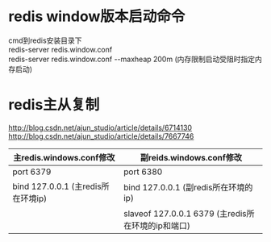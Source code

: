 # redis window版本启动命令
cmd到redis安装目录下 <br>
redis-server redis.window.conf <br>
redis-server redis.window.conf --maxheap 200m (内存限制启动受阻时指定内存启动) <br>

# redis主从复制
http://blog.csdn.net/ajun_studio/article/details/6714130 <br>
http://blog.csdn.net/ajun_studio/article/details/7667746 <br>

|主redis.windows.conf修改                 | 副reids.windows.conf修改             |
|---------------------------------------- |-------------------------------------|
|port 6379                                | port 6380                           |
|bind 127.0.0.1   (主redis所在环境ip)      |bind 127.0.0.1 (副redis所在环境的ip)  |
|                                         |slaveof 127.0.0.1 6379 (主redis所在环境的ip和端口)

 
